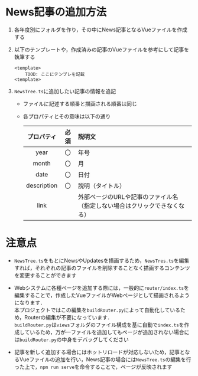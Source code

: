 # News記事の追加方法

1. 各年度別にフォルダを作り，その中にNews記事となるVueファイルを作成する

1. 以下のテンプレートや，作成済みの記事のVueファイルを参考にして記事を執筆する

    ```vue
    <template>
        TOOD: ここにテンプレを記載
    <template>
    ```

1. `NewsTree.ts`に追加したい記事の情報を追記

    - ファイルに記述する順番と描画される順番は同じ

    - 各プロパティとその意味は以下の通り

        |プロパティ|必須|説明文|
        |:---:|:---:|:---|
        |year|〇|年号|
        |month|〇|月|
        |date|〇|日付|
        |description|〇|説明（タイトル）|
        |link||外部ページのURLや記事のファイル名（指定しない場合はクリックできなくなる）|


# 注意点

- `NewsTree.ts`をもとにNewsやUpdatesを描画するため，`NewsTres.ts`を編集すれば，それぞれの記事のファイルを削除することなく描画するコンテンツを変更することができます

- Webシステムに各種ページを追加する際には，一般的に`router/index.ts`を編集することで，作成したVueファイルがWebページとして描画されるようになります．<br/>
本プロジェクトではこの編集を`buildRouter.py`によって自動化しているため，Routerの編集が不要になっています．<br/>
`buildRouter.py`は`views`フォルダのファイル構成を基に自動で`index.ts`を作成しているため，万が一ファイルを追加してもページが追加されない場合には`buildRouter.py`の中身をデバッグしてください

- 記事を新しく追加する場合にはホットリロードが対応しないため，記事となるVueファイルの追加を行い，News記事の場合には`NewsTree.ts`の編集を行った上で，`npm run serve`を命令することで，ページが反映されます